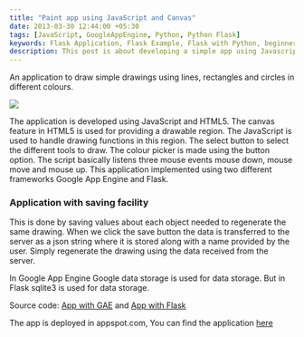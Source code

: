 ```yaml
---
title: "Paint app using JavaScript and Canvas"
date: 2013-03-30 12:44:00 +05:30
tags: [JavaScript, GoogleAppEngine, Python, Python Flask]
keywords: Flask Application, Flask Example, Flask with Python, beginner Flask example, Python flask introduction, flask example, introduction to flask, beginner guide to Flask, flask with example
description: This post is about developing a simple app using Javascript and HTML5 and Canvas for beginners 
---
```

An application to draw simple drawings using lines, rectangles and circles in different colours. 

![](/images/paint.png)

The application is developed using JavaScript and HTML5. The canvas feature in HTML5 is used for providing a drawable region. The JavaScript is used to handle drawing functions in this region. The select button to select the different tools to draw. <!--more--> The colour picker is made using the button option. The script basically listens three mouse events mouse down, mouse move and mouse up. This application implemented using two different frameworks Google App Engine and Flask.

### Application with saving facility 

This is done by saving values about each object needed to regenerate the same drawing. When we click the save button the data is transferred to the server as a json string where it is stored along with a name provided by the user. Simply regenerate the drawing using the data received from the server.

In Google App Engine Google data storage is used for data storage. But in Flask sqlite3 is used for data storage. 

Source code: [App with GAE](https://github.com/prabeesh/Paintapp-Javascript-Canvas-GAE) and [App with Flask](https://github.com/prabeesh/Paintapp-Javascript-Canvas-Flask)

The app is deployed in appspot.com, You can find the application [here](http://prabs-paint.appspot.com/)
